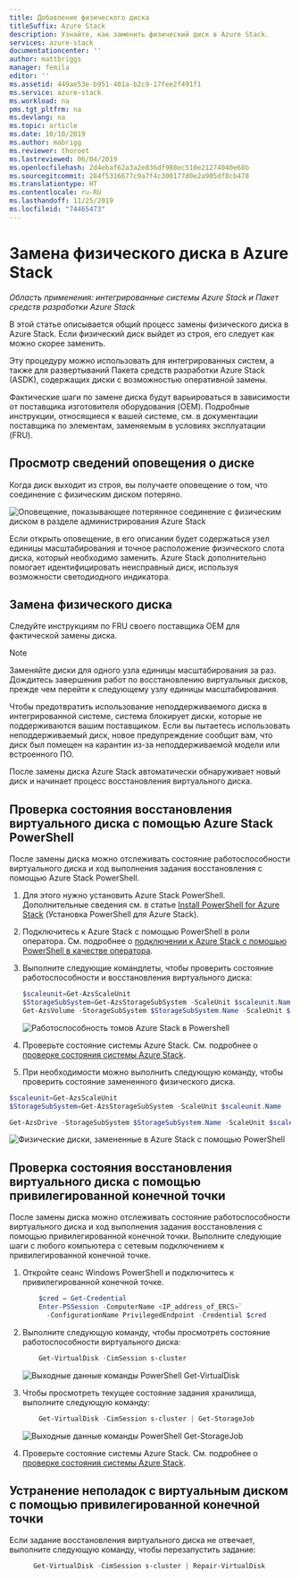 ```yaml
---
title: Добавление физического диска
titleSuffix: Azure Stack
description: Узнайте, как заменить физический диск в Azure Stack.
services: azure-stack
documentationcenter: ''
author: mattbriggs
manager: femila
editor: ''
ms.assetid: 449ae53e-b951-401a-b2c9-17fee2f491f1
ms.service: azure-stack
ms.workload: na
pms.tgt_pltfrm: na
ms.devlang: na
ms.topic: article
ms.date: 10/10/2019
ms.author: mabrigg
ms.reviewer: thoroet
ms.lastreviewed: 06/04/2019
ms.openlocfilehash: 2d4ebaf62a3a2e836df988ec510e21274040e68b
ms.sourcegitcommit: 284f5316677c9a7f4c300177d0e2a905df8cb478
ms.translationtype: HT
ms.contentlocale: ru-RU
ms.lasthandoff: 11/25/2019
ms.locfileid: "74465473"
---
```

# <a name="replace-a-physical-disk-in-azure-stack"></a>Замена физического диска в Azure Stack

*Область применения: интегрированные системы Azure Stack и Пакет средств разработки Azure Stack*

В этой статье описывается общий процесс замены физического диска в Azure Stack. Если физический диск выйдет из строя, его следует как можно скорее заменить.

Эту процедуру можно использовать для интегрированных систем, а также для развертываний Пакета средств разработки Azure Stack (ASDK), содержащих диски с возможностью оперативной замены.

Фактические шаги по замене диска будут варьироваться в зависимости от поставщика изготовителя оборудования (OEM). Подробные инструкции, относящиеся к вашей системе, см. в документации поставщика по элементам, заменяемым в условиях эксплуатации (FRU).

## <a name="review-disk-alert-information"></a>Просмотр сведений оповещения о диске
Когда диск выходит из строя, вы получаете оповещение о том, что соединение с физическим диском потеряно.

![Оповещение, показывающее потерянное соединение с физическим диском в разделе администрирования Azure Stack](media/azure-stack-replace-disk/DiskAlert.png)

Если открыть оповещение, в его описании будет содержаться узел единицы масштабирования и точное расположение физического слота диска, который необходимо заменить. Azure Stack дополнительно помогает идентифицировать неисправный диск, используя возможности светодиодного индикатора.

## <a name="replace-the-physical-disk"></a>Замена физического диска

Следуйте инструкциям по FRU своего поставщика OEM для фактической замены диска.

> [!note]
> Заменяйте диски для одного узла единицы масштабирования за раз. Дождитесь завершения работ по восстановлению виртуальных дисков, прежде чем перейти к следующему узлу единицы масштабирования.

Чтобы предотвратить использование неподдерживаемого диска в интегрированной системе, система блокирует диски, которые не поддерживаются вашим поставщиком. Если вы пытаетесь использовать неподдерживаемый диск, новое предупреждение сообщит вам, что диск был помещен на карантин из-за неподдерживаемой модели или встроенного ПО.

После замены диска Azure Stack автоматически обнаруживает новый диск и начинает процесс восстановления виртуального диска.

## <a name="check-the-status-of-virtual-disk-repair-using-azure-stack-powershell"></a>Проверка состояния восстановления виртуального диска с помощью Azure Stack PowerShell

После замены диска можно отслеживать состояние работоспособности виртуального диска и ход выполнения задания восстановления с помощью Azure Stack PowerShell.

1. Для этого нужно установить Azure Stack PowerShell. Дополнительные сведения см. в статье [Install PowerShell for Azure Stack](azure-stack-powershell-install.md) (Установка PowerShell для Azure Stack).
2. Подключитесь к Azure Stack с помощью PowerShell в роли оператора. См. подробнее о [подключении к Azure Stack с помощью PowerShell в качестве оператора](azure-stack-powershell-configure-admin.md).
3. Выполните следующие командлеты, чтобы проверить состояние работоспособности и восстановления виртуального диска:

    ```powershell  
    $scaleunit=Get-AzsScaleUnit
    $StorageSubSystem=Get-AzsStorageSubSystem -ScaleUnit $scaleunit.Name
    Get-AzsVolume -StorageSubSystem $StorageSubSystem.Name -ScaleUnit $scaleunit.name | Select-Object VolumeLabel, OperationalStatus, RepairStatus
    ```

    ![Работоспособность томов Azure Stack в Powershell](media/azure-stack-replace-disk/get-azure-stack-volumes-health.png)

4. Проверьте состояние системы Azure Stack. См. подробнее о [проверке состояния системы Azure Stack](azure-stack-diagnostic-test.md).
5. При необходимости можно выполнить следующую команду, чтобы проверить состояние замененного физического диска.

```powershell  
$scaleunit=Get-AzsScaleUnit
$StorageSubSystem=Get-AzsStorageSubSystem -ScaleUnit $scaleunit.Name

Get-AzsDrive -StorageSubSystem $StorageSubSystem.Name -ScaleUnit $scaleunit.name | Sort-Object StorageNode,MediaType,PhysicalLocation | Format-Table Storagenode, Healthstatus, PhysicalLocation, Model, MediaType,  CapacityGB, CanPool, CannotPoolReason
```

![Физические диски, замененные в Azure Stack с помощью PowerShell](media/azure-stack-replace-disk/check-replaced-physical-disks-azure-stack.png)

## <a name="check-the-status-of-virtual-disk-repair-using-the-privileged-endpoint"></a>Проверка состояния восстановления виртуального диска с помощью привилегированной конечной точки

После замены диска можно отслеживать состояние работоспособности виртуального диска и ход выполнения задания восстановления с помощью привилегированной конечной точки. Выполните следующие шаги с любого компьютера с сетевым подключением к привилегированной конечной точке.

1. Откройте сеанс Windows PowerShell и подключитесь к привилегированной конечной точке.
    ```powershell
        $cred = Get-Credential
        Enter-PSSession -ComputerName <IP_address_of_ERCS>`
          -ConfigurationName PrivilegedEndpoint -Credential $cred
    ```
  
2. Выполните следующую команду, чтобы просмотреть состояние работоспособности виртуального диска:
    ```powershell
        Get-VirtualDisk -CimSession s-cluster
    ```

   ![Выходные данные команды PowerShell Get-VirtualDisk](media/azure-stack-replace-disk/GetVirtualDiskOutput.png)

3. Чтобы просмотреть текущее состояние задания хранилища, выполните следующую команду:
    ```powershell
        Get-VirtualDisk -CimSession s-cluster | Get-StorageJob
    ```
      ![Выходные данные команды PowerShell Get-StorageJob](media/azure-stack-replace-disk/GetStorageJobOutput.png)

4. Проверьте состояние системы Azure Stack. См. подробнее о [проверке состояния системы Azure Stack](azure-stack-diagnostic-test.md).

## <a name="troubleshoot-virtual-disk-repair-using-the-privileged-endpoint"></a>Устранение неполадок с виртуальным диском с помощью привилегированной конечной точки

Если задание восстановления виртуального диска не отвечает, выполните следующую команду, чтобы перезапустить задание:
  ```powershell
        Get-VirtualDisk -CimSession s-cluster | Repair-VirtualDisk
  ```
